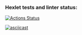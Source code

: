 ### Hexlet tests and linter status:
[![Actions Status](https://github.com/ioanna-fomina/java-project-71/workflows/hexlet-check/badge.svg)](https://github.com/ioanna-fomina/java-project-71/actions)

[![asciicast](https://asciinema.org/a/560756.svg)](https://asciinema.org/a/560756)